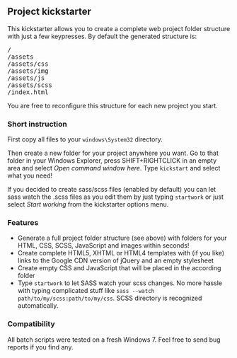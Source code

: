 ## Project kickstarter ##

This kickstarter allows you to create a complete web project folder structure with just a few keypresses. By default the generated structure is:

<pre>/
/assets
/assets/css
/assets/img
/assets/js
/assets/scss
/index.html</pre>

You are free to reconfigure this structure for each new project you start.

### Short instruction ###

First copy all files to your `windows\System32` directory. 

Then create a new folder for your project anywhere you want. 
Go to that folder in your Windows Explorer, press SHIFT+RIGHTCLICK in an empty area and select *Open command window here*. 
Type `kickstart` and select what you need!

If you decided to create sass/scss files (enabled by default) you can let sass watch the .scss files as you edit them by just typing `startwork` or just select *Start working* from the kickstarter options menu.


### Features ###

* Generate a full project folder structure (see above) with folders for your HTML, CSS, SCSS, JavaScript and images within seconds!
* Create complete HTML5, XHTML or HTML4 templates with (if you like) links to the Google CDN version of jQuery and an empty stylesheet
* Create empty CSS and JavaScript that will be placed in the according folder
* Type `startwork` to let SASS watch your scss changes. No more hassle with typing complicated stuff like `sass --watch path/to/my/scss:path/to/my/css`. SCSS directory is recognized automatically.


### Compatibility ###

All batch scripts were tested on a fresh Windows 7. Feel free to send bug reports if you find any.
